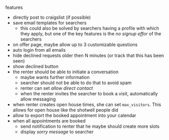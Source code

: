 features

* directly post to craigslist (if possible)
* save email templates for searchers
  - this could also be solved by searchers having a profile with which they apply, but one of the key features is the *no signup effor* of the searchers
* on offer page, maybe allow up to 3 customizable questions
* auto login from all emails
* hide declined requests older then N minutes (or track that this has been seen)
* show declined button
* the renter should be able to initiate a conversation
  - maybe wants further information
  - searcher should not be able to do that to avoid spam
  - renter can set *allow direct contact*
  - when the renter invites the searcher to book a visit, automatically allow messaging
* when renter creates open house times, she can set `max_visitors`. This allows for open house like the shotwell people did
* allow to export the booked appointment into your calendar
* when all appointments are booked
  - send notification to renter that he maybe should create more slots
  - display *sorry message* to searcher